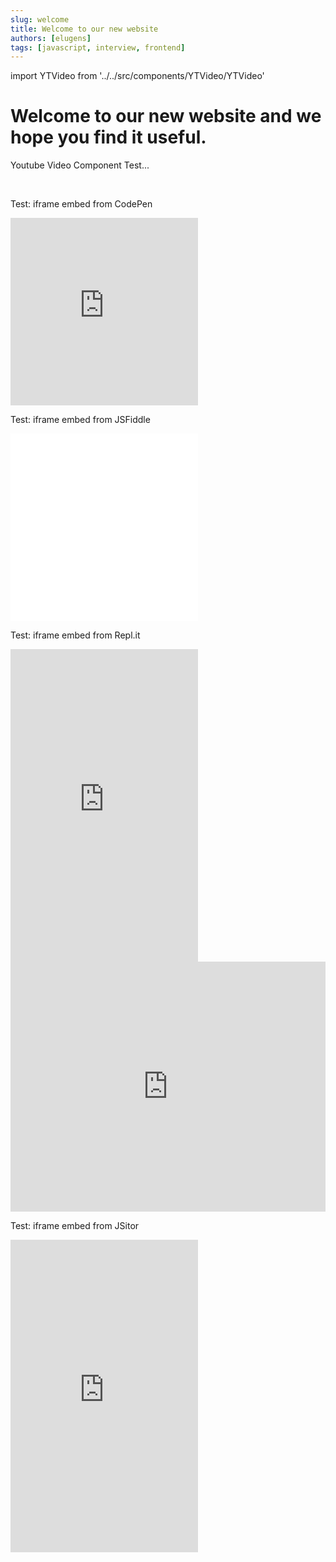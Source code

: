 ```yaml
---
slug: welcome
title: Welcome to our new website
authors: [elugens]
tags: [javascript, interview, frontend]
---
```


import YTVideo from '../../src/components/YTVideo/YTVideo'

# Welcome to our new website and we hope you find it useful.

Youtube Video Component Test...

<YTVideo
  videoURL='https://www.youtube.com/embed/W6NZfCO5SIk'
  videoTitle='JavaScript Tutorial for Beginners: Learn JavaScript in 1 Hour'
/>
<br/>

Test: iframe embed from CodePen

<!-- style={{width: '100%'}} -->

<iframe height="300" style={{width: '100%'}} scrolling="no" title="Script Tags" src="https://codepen.io/hellojavascript/embed/RwZYevQ?default-tab=html&editable=true" frameborder="no" loading="lazy" allowtransparency="true" allowfullscreen="true">
  See the Pen <a href="https://codepen.io/hellojavascript/pen/RwZYevQ">
  Script Tags</a> by HelloJavaScript.info (<a href="https://codepen.io/hellojavascript">@hellojavascript</a>)
  on <a href="https://codepen.io">CodePen</a>.
</iframe>

<br/>

Test: iframe embed from JSFiddle

<iframe style={{width: '100%'}} height="300" src="//jsfiddle.net/elugens/tkn0Lq4e/1/embedded/js,result/dark/" allowfullscreen="allowfullscreen" allowpaymentrequest frameborder="0"></iframe>

<br/>

Test: iframe embed from Repl.it

<iframe frameborder="0" style={{width: '100%'}} height="500px" src="https://replit.com/@HelloJavaScript/basic-javascript-questions-answers?embed=true" allow-scripts></iframe>

<iframe height="400px" width="100%" src="https://repl.it/@HelloJavaScript/basic-javascript-questions-answers?lite=true" scrolling="no" frameborder="no" allowtransparency="true" allowfullscreen="true" sandbox="allow-forms allow-pointer-lock allow-popups allow-same-origin allow-scripts allow-modals"></iframe>

<br/>

Test: iframe embed from JSitor

<iframe style={{width: '100%'}} height="500" src="https://jsitor.com/embed/ZZoWsvJhs" frameborder="0" />

jsbin cost money to embed

<iframe style={{width: '100%'}} src="https://jsbin.com/datikon/edit?js,console" />
